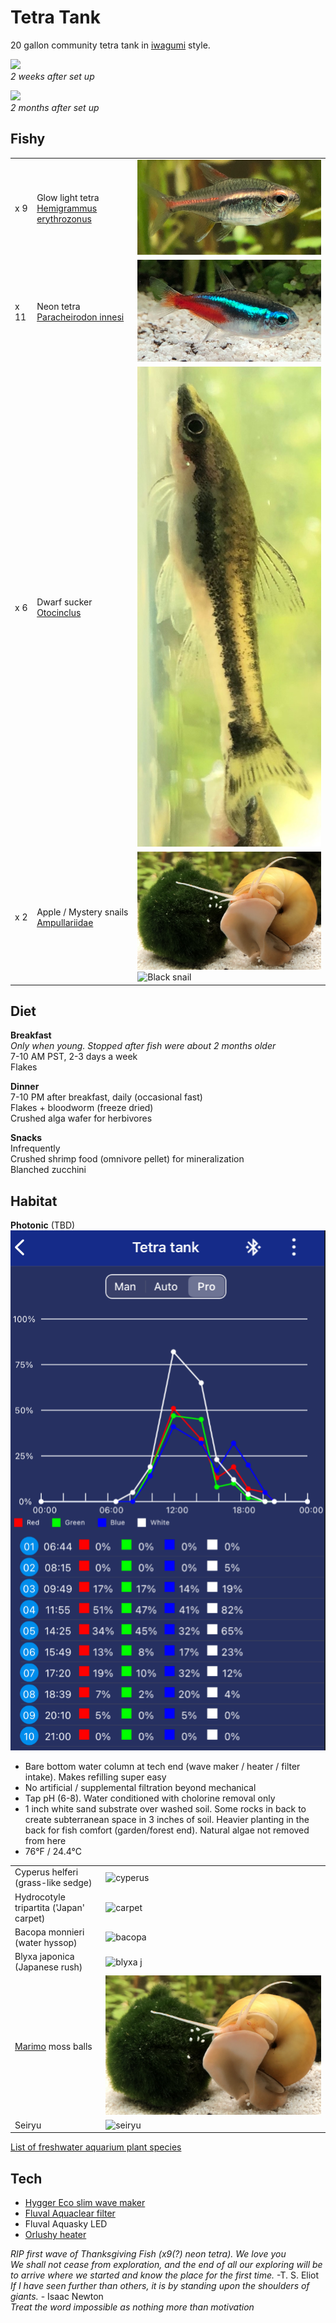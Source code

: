 # Tetra Tank

20 gallon community tetra tank in [iwagumi](https://duckduckgo.com/?q=iwagumi&iax=images&ia=images) style.  

![](tetra_tank.png)  
*2 weeks after set up*

![](tetra_tank2.png)  
*2 months after set up*

## Fishy

||||
| --- | --- | --- |
|x 9 | Glow light tetra [Hemigrammus erythrozonus](https://en.wikipedia.org/wiki/Hemigrammus_erythrozonus) | ![Glowie](glowie.png) |
|x 11 | Neon tetra [Paracheirodon innesi](https://en.wikipedia.org/wiki/Neon_tetra) | ![Neon](neon.png) |
|x 6 | Dwarf sucker [Otocinclus](https://en.wikipedia.org/wiki/Otocinclus) | ![Oto](otocinclus.png) |
|x 2 | Apple / Mystery snails [Ampullariidae](https://en.wikipedia.org/wiki/Ampullariidae) | ![Gold snail](marimo.png) <br> ![Black snail](blackSnail.png)|

## Diet

**Breakfast**  
*Only when young. Stopped after fish were about 2 months older*  
7-10 AM PST, 2-3 days a week  
Flakes
 
**Dinner**  
7-10 PM after breakfast, daily (occasional fast)  
Flakes + bloodworm (freeze dried)  
Crushed alga wafer for herbivores

**Snacks**  
Infrequently  
Crushed shrimp food (omnivore pellet) for mineralization  
Blanched zucchini


## Habitat

**Photonic** (TBD)
![](photonic.png)

* Bare bottom water column at tech end (wave maker / heater / filter intake). Makes refilling super easy
* No artificial / supplemental filtration beyond mechanical
* Tap pH (6-8). Water conditioned with cholorine removal only
* 1 inch white sand substrate over washed soil. Some rocks in back to create subterranean space in 3 inches of soil. Heavier planting in the back for fish comfort (garden/forest end). Natural algae not removed from here
* 76°F / 24.4°C

|||
| --- | --- |
| Cyperus helferi (grass-like sedge) | ![cyperus](cyperus.png) |
| Hydrocotyle tripartita ('Japan' carpet) | ![carpet](tripartita.png) |
| Bacopa monnieri (water hyssop) | ![bacopa](bacopa.png) |
| Blyxa japonica (Japanese rush) | ![blyxa j](blyxa.png) |
| [Marimo](https://en.wikipedia.org/wiki/Marimo) moss balls | ![Marimo](marimo.png) |
| Seiryu | ![seiryu](hadouken.png) |

[List of freshwater aquarium plant species](https://en.wikipedia.org/wiki/List_of_freshwater_aquarium_plant_species)

## Tech
* [Hygger Eco slim wave maker](https://github.com/rsairu/howto/blob/main/hygger_eco_slim.md)
* [Fluval Aquaclear filter](https://github.com/rsairu/howto/blob/main/fluval_aquaclear_powerfilter.md)
* Fluval Aquasky LED
* [Orlushy heater](https://github.com/rsairu/howto/blob/main/orlushy_heater.md)

*RIP first wave of Thanksgiving Fish (x9(?) neon tetra). We love you*  
*We shall not cease from exploration, and the end of all our exploring will be to arrive where we started and know the place for the first time.* -T. S. Eliot  
*If I have seen further than others, it is by standing upon the shoulders of giants.* - Isaac Newton  
*Treat the word impossible as nothing more than motivation*
